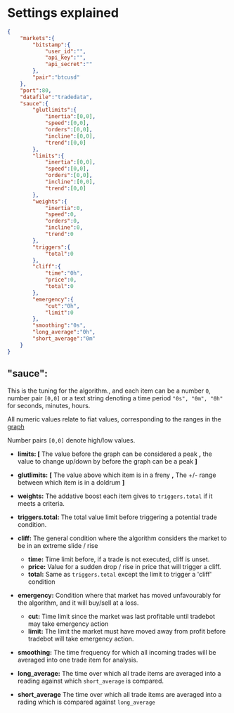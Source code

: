 # Settings explained
```json
{
	"markets":{
		"bitstamp":{
            "user_id":"",
            "api_key":"",
            "api_secret":""
		},
		"pair":"btcusd"
	},
	"port":80,
	"datafile":"tradedata",
	"sauce":{
		"glutlimits":{
			"inertia":[0,0],
			"speed":[0,0],
			"orders":[0,0],
			"incline":[0,0],
			"trend":[0,0]
		},
		"limits":{
			"inertia":[0,0],
			"speed":[0,0],
			"orders":[0,0],
			"incline":[0,0],
			"trend":[0,0]
		},
		"weights":{
			"inertia":0,
			"speed":0,
			"orders":0,
			"incline":0,
			"trend":0
		},
		"triggers":{
			"total":0
		},
		"cliff":{
			"time":"0h",
			"price":0,
			"total":0
		},
		"emergency":{
			"cut":"0h",
			"limit":0
		},
		"smoothing":"0s",
		"long_average":"0h",
		"short_average":"0m"
	}
}
```
## "sauce":
This is the tuning for the algorithm., and each item can be a number `0`, number pair `[0,0]` or a text string denoting a time period `"0s", "0m", "0h"` for seconds, minutes, hours.

All numeric values relate to fiat values, corresponding to the ranges in the [graph](https://user-images.githubusercontent.com/998947/47151580-05f97600-d2d2-11e8-88bb-508450b9c019.png)

Number pairs `[0,0]` denote high/low values.
* **limits: [** The value before the graph can be considered a peak **,** the value to change up/down by before the graph can be a peak **]**

* **glutlimits:** **[** The value above which item is in a freny **,** The +/- range between which item is in a doldrum **]**

* **weights:** The addative boost each item gives to `triggers.total` if it meets a criteria.

* **triggers.total:** The total value limit before triggering a potential trade condition.

* **cliff:** The general condition where the algorithm considers the market to be in an extreme slide / rise
  * **time:** Time limit before, if a trade is not executed, cliff is unset.
  * **price:** Value for a sudden drop / rise in price that will trigger a cliff.
  * **total:** Same as `triggers.total` except the limit to trigger a 'cliff' condition
  
* **emergency:** Condition where that market has moved unfavourably for the algorithm, and it will buy/sell at a loss.
  * **cut:** Time limit since the market was last profitable until tradebot may take emergency action
  * **limit:** The limit the market must have moved away from profit before tradebot will take emergency action.
  
* **smoothing:** The time frequency for which all incoming trades will be averaged into one trade item for analysis.

* **long_average:** The time over which all trade items are averaged into a reading against which `short_average` is compared.

* **short_average** The time over which all trade items are averaged into a rading which is compared against `long_average`

